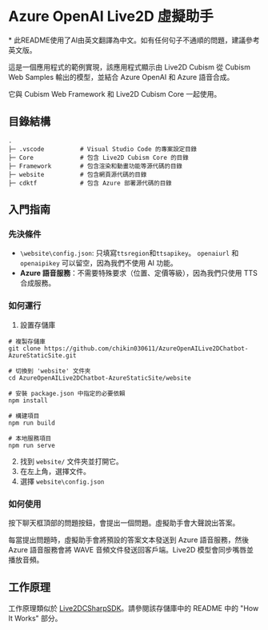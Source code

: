 # Azure OpenAI Live2D 虛擬助手

\* 此README使用了AI由英文翻譯為中文。如有任何句子不通順的問題，建議參考英文版。

這是一個應用程式的範例實現，該應用程式顯示由 Live2D Cubism 從 Cubism Web Samples 輸出的模型，並結合 Azure OpenAI 和 Azure 語音合成。

它與 Cubism Web Framework 和 Live2D Cubism Core 一起使用。

## 目錄結構
```
.
├─ .vscode          # Visual Studio Code 的專案設定目錄
├─ Core             # 包含 Live2D Cubism Core 的目錄
├─ Framework        # 包含渲染和動畫功能等源代碼的目錄
├─ website          # 包含網頁源代碼的目錄
├─ cdktf            # 包含 Azure 部署源代碼的目錄
```

## 入門指南

### 先決條件

- `\website\config.json`: 只填寫`ttsregion`和`ttsapikey`。 `openaiurl` 和 `openaipikey` 可以留空，因為我們不使用 AI 功能。
- **Azure 語音服務**：不需要特殊要求（位置、定價等級），因為我們只使用 TTS 合成服務。

### 如何運行

1. 設置存儲庫
 ```
# 複製存儲庫
git clone https://github.com/chikin030611/AzureOpenAILive2DChatbot-AzureStaticSite.git

# 切換到 'website' 文件夾
cd AzureOpenAILive2DChatbot-AzureStaticSite/website

# 安裝 package.json 中指定的必要依賴
npm install

# 構建項目
npm run build

# 本地服務項目
npm run serve
```
2. 找到 `website/` 文件夾並打開它。
3. 在左上角，選擇文件。
4. 選擇 `website\config.json`

### 如何使用

按下聊天框頂部的問題按鈕，會提出一個問題。虛擬助手會大聲說出答案。

每當提出問題時，虛擬助手會將預設的答案文本發送到 Azure 語音服務，然後 Azure 語音服務會將 WAVE 音頻文件發送回客戶端。Live2D 模型會同步嘴唇並播放音頻。

## 工作原理

工作原理類似於 [Live2DCSharpSDK](https://github.com/chikin030611/Live2D-dotnet)。請參閱該存儲庫中的 README 中的 "How It Works" 部分。
